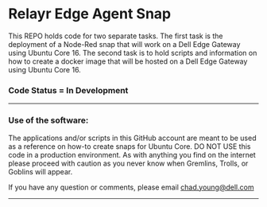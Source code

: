 # Relayr Edge Agent Snap  
This REPO holds code for two separate tasks. The first task is the deployment
of a Node-Red snap that will work on a Dell Edge Gateway using Ubuntu Core 16.
The second task is to hold scripts and information on how to create a docker
image that will be hosted on a Dell Edge Gateway using Ubuntu Core 16.  


### Code Status = In Development  

-------------------------------------------------------------------------------

### Use of the software:  
The applications and/or scripts in this GitHub account are meant to be used as
a reference on how-to create snaps for Ubuntu Core. DO NOT USE this code in a
production environment. As with anything you find on the internet please proceed
with caution as you never know when Gremlins, Trolls, or Goblins will appear.  

If you have any question or comments, please email <chad.young@dell.com>  

-------------------------------------------------------------------------------
